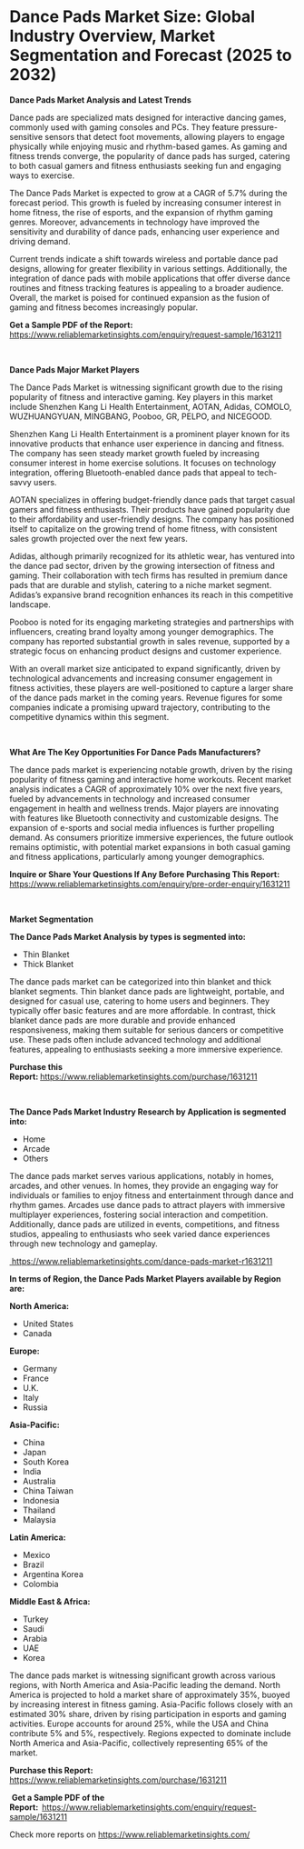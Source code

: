 <p><h1>Dance Pads Market Size: Global Industry Overview, Market Segmentation and Forecast (2025 to 2032)</h1></p><p><strong>Dance Pads Market Analysis and Latest Trends</strong></p>
<p><p>Dance pads are specialized mats designed for interactive dancing games, commonly used with gaming consoles and PCs. They feature pressure-sensitive sensors that detect foot movements, allowing players to engage physically while enjoying music and rhythm-based games. As gaming and fitness trends converge, the popularity of dance pads has surged, catering to both casual gamers and fitness enthusiasts seeking fun and engaging ways to exercise.</p><p>The Dance Pads Market is expected to grow at a CAGR of 5.7% during the forecast period. This growth is fueled by increasing consumer interest in home fitness, the rise of esports, and the expansion of rhythm gaming genres. Moreover, advancements in technology have improved the sensitivity and durability of dance pads, enhancing user experience and driving demand. </p><p>Current trends indicate a shift towards wireless and portable dance pad designs, allowing for greater flexibility in various settings. Additionally, the integration of dance pads with mobile applications that offer diverse dance routines and fitness tracking features is appealing to a broader audience. Overall, the market is poised for continued expansion as the fusion of gaming and fitness becomes increasingly popular.</p></p>
<p><strong>Get a Sample PDF of the Report:&nbsp;</strong> <a href="https://www.reliablemarketinsights.com/enquiry/request-sample/1631211?utm_campaign=1937&utm_medium=2&utm_source=Github&utm_content=ia&utm_term=05042025&utm_id=dance-pads">https://www.reliablemarketinsights.com/enquiry/request-sample/1631211</a></p>
<p>&nbsp;</p>
<p><strong>Dance Pads Major Market Players</strong></p>
<p><p>The Dance Pads Market is witnessing significant growth due to the rising popularity of fitness and interactive gaming. Key players in this market include Shenzhen Kang Li Health Entertainment, AOTAN, Adidas, COMOLO, WUZHUANGYUAN, MINGBANG, Pooboo, GR, PELPO, and NICEGOOD.</p><p>Shenzhen Kang Li Health Entertainment is a prominent player known for its innovative products that enhance user experience in dancing and fitness. The company has seen steady market growth fueled by increasing consumer interest in home exercise solutions. It focuses on technology integration, offering Bluetooth-enabled dance pads that appeal to tech-savvy users.</p><p>AOTAN specializes in offering budget-friendly dance pads that target casual gamers and fitness enthusiasts. Their products have gained popularity due to their affordability and user-friendly designs. The company has positioned itself to capitalize on the growing trend of home fitness, with consistent sales growth projected over the next few years.</p><p>Adidas, although primarily recognized for its athletic wear, has ventured into the dance pad sector, driven by the growing intersection of fitness and gaming. Their collaboration with tech firms has resulted in premium dance pads that are durable and stylish, catering to a niche market segment. Adidas’s expansive brand recognition enhances its reach in this competitive landscape.</p><p>Pooboo is noted for its engaging marketing strategies and partnerships with influencers, creating brand loyalty among younger demographics. The company has reported substantial growth in sales revenue, supported by a strategic focus on enhancing product designs and customer experience.</p><p>With an overall market size anticipated to expand significantly, driven by technological advancements and increasing consumer engagement in fitness activities, these players are well-positioned to capture a larger share of the dance pads market in the coming years. Revenue figures for some companies indicate a promising upward trajectory, contributing to the competitive dynamics within this segment.</p></p>
<p>&nbsp;</p>
<p><strong>What Are The Key Opportunities For Dance Pads Manufacturers?</strong></p>
<p><p>The dance pads market is experiencing notable growth, driven by the rising popularity of fitness gaming and interactive home workouts. Recent market analysis indicates a CAGR of approximately 10% over the next five years, fueled by advancements in technology and increased consumer engagement in health and wellness trends. Major players are innovating with features like Bluetooth connectivity and customizable designs. The expansion of e-sports and social media influences is further propelling demand. As consumers prioritize immersive experiences, the future outlook remains optimistic, with potential market expansions in both casual gaming and fitness applications, particularly among younger demographics.</p></p>
<p><strong>Inquire or Share Your Questions If Any Before Purchasing This Report:</strong> <a href="https://www.reliablemarketinsights.com/enquiry/pre-order-enquiry/1631211?utm_campaign=1937&utm_medium=2&utm_source=Github&utm_content=ia&utm_term=05042025&utm_id=dance-pads">https://www.reliablemarketinsights.com/enquiry/pre-order-enquiry/1631211</a></p>
<p>&nbsp;</p>
<p><strong>Market Segmentation</strong></p>
<p><strong>The Dance Pads Market Analysis by types is segmented into:</strong></p>
<p><ul><li>Thin Blanket</li><li>Thick Blanket</li></ul></p>
<p><p>The dance pads market can be categorized into thin blanket and thick blanket segments. Thin blanket dance pads are lightweight, portable, and designed for casual use, catering to home users and beginners. They typically offer basic features and are more affordable. In contrast, thick blanket dance pads are more durable and provide enhanced responsiveness, making them suitable for serious dancers or competitive use. These pads often include advanced technology and additional features, appealing to enthusiasts seeking a more immersive experience.</p></p>
<p><strong>Purchase this Report:&nbsp;</strong><a href="https://www.reliablemarketinsights.com/purchase/1631211?utm_campaign=1937&utm_medium=2&utm_source=Github&utm_content=ia&utm_term=05042025&utm_id=dance-pads">https://www.reliablemarketinsights.com/purchase/1631211</a></p>
<p>&nbsp;</p>
<p><strong>The Dance Pads Market Industry Research by Application is segmented into:</strong></p>
<p><ul><li>Home</li><li>Arcade</li><li>Others</li></ul></p>
<p><p>The dance pads market serves various applications, notably in homes, arcades, and other venues. In homes, they provide an engaging way for individuals or families to enjoy fitness and entertainment through dance and rhythm games. Arcades use dance pads to attract players with immersive multiplayer experiences, fostering social interaction and competition. Additionally, dance pads are utilized in events, competitions, and fitness studios, appealing to enthusiasts who seek varied dance experiences through new technology and gameplay.</p></p>
<p><a href="https://www.reliablemarketinsights.com/dance-pads-market-r1631211?utm_campaign=1937&utm_medium=2&utm_source=Github&utm_content=ia&utm_term=05042025&utm_id=dance-pads">&nbsp;https://www.reliablemarketinsights.com/dance-pads-market-r1631211</a></p>
<p><strong>In terms of Region, the Dance Pads Market Players available by Region are:</strong></p>
<p>
    <p> <strong> North America: </strong>
        <ul>
            <li>United States</li>
            <li>Canada</li>
        </ul>
        </p> 
    <p> <strong> Europe: </strong>
        <ul>
            <li>Germany</li>
            <li>France</li>
            <li>U.K.</li>
            <li>Italy</li>
            <li>Russia</li>
        </ul>
        </p> 
    <p> <strong> Asia-Pacific: </strong>
        <ul>
            <li>China</li>
            <li>Japan</li>
            <li>South Korea</li>
            <li>India</li>
            <li>Australia</li>
            <li>China Taiwan</li>
            <li>Indonesia</li>
            <li>Thailand</li>
            <li>Malaysia</li>
        </ul>
        </p> 
    <p> <strong> Latin America: </strong>
        <ul>
            <li>Mexico</li>
            <li>Brazil</li>
            <li>Argentina Korea</li>
            <li>Colombia</li>
        </ul>
        </p> 
    <p> <strong> Middle East & Africa: </strong>
        <ul>
            <li>Turkey</li>
            <li>Saudi</li>
            <li>Arabia</li>
            <li>UAE</li>
            <li>Korea</li>
        </ul>
    </p>
    </p>
<p><p>The dance pads market is witnessing significant growth across various regions, with North America and Asia-Pacific leading the demand. North America is projected to hold a market share of approximately 35%, buoyed by increasing interest in fitness gaming. Asia-Pacific follows closely with an estimated 30% share, driven by rising participation in esports and gaming activities. Europe accounts for around 25%, while the USA and China contribute 5% and 5%, respectively. Regions expected to dominate include North America and Asia-Pacific, collectively representing 65% of the market.</p></p>
<p><strong>Purchase this Report: </strong><a href="https://www.reliablemarketinsights.com/purchase/1631211?utm_campaign=1937&utm_medium=2&utm_source=Github&utm_content=ia&utm_term=05042025&utm_id=dance-pads">https://www.reliablemarketinsights.com/purchase/1631211</a></p>
<p>&nbsp;<strong>Get a Sample PDF of the Report:&nbsp;&nbsp;</strong><a href="https://www.reliablemarketinsights.com/enquiry/request-sample/1631211?utm_campaign=1937&utm_medium=2&utm_source=Github&utm_content=ia&utm_term=05042025&utm_id=dance-pads">https://www.reliablemarketinsights.com/enquiry/request-sample/1631211</a></p>
<p><strong></strong></p>
<p>Check more reports on <a href="https://www.reliablemarketinsights.com/?utm_campaign=1937&utm_medium=2&utm_source=Github&utm_content=ia&utm_term=05042025&utm_id=dance-pads">https://www.reliablemarketinsights.com/</a></p>